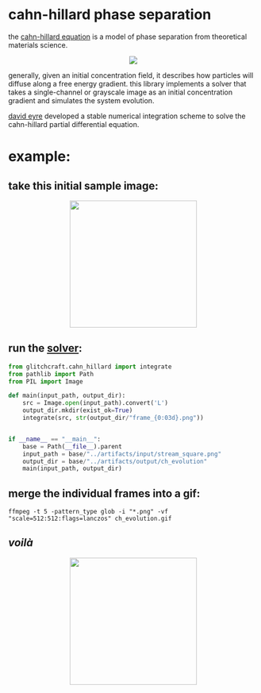 # cahn-hillard phase separation

the [cahn-hillard equation](https://en.wikipedia.org/wiki/Cahn%E2%80%93Hilliard_equation) is a model of phase separation from theoretical materials science. 

<div align="center"><img src="https://wikimedia.org/api/rest_v1/media/math/render/svg/b7a860f6b6857c5eefafb72a81c8fc1d25964edc"></div>

generally, given an initial concentration field, it describes how particles will diffuse along a free energy gradient. this library implements a solver that takes a single-channel or grayscale image as an initial concentration gradient and simulates the system evolution.

[david eyre](http://www.math.utah.edu/~eyre/research/methods/papers.html) developed a stable numerical integration scheme to solve the cahn-hillard partial differential equation.

# example: 

## take this initial sample image:
<div align="center">
<img src=../artifacts/input/stream_square_greyscale.png width="256">
</div>

## run the [solver](../examples/ch_evolution.py): 
```python
from glitchcraft.cahn_hillard import integrate
from pathlib import Path
from PIL import Image

def main(input_path, output_dir):
    src = Image.open(input_path).convert('L')
    output_dir.mkdir(exist_ok=True)
    integrate(src, str(output_dir/"frame_{0:03d}.png"))


if __name__ == "__main__":
    base = Path(__file__).parent
    input_path = base/"../artifacts/input/stream_square.png"
    output_dir = base/"../artifacts/output/ch_evolution"
    main(input_path, output_dir)
```

## merge the individual frames into a gif: 
```
ffmpeg -t 5 -pattern_type glob -i "*.png" -vf "scale=512:512:flags=lanczos" ch_evolution.gif
```

## _voilà_
<div align="center">
<img src=../artifacts/output/ch_evolution/ch_evolution.gif width="256">
</div>
